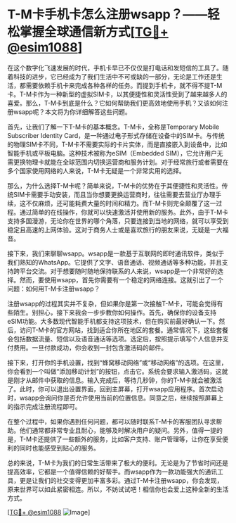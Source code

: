 # T-M卡手机卡怎么注册wsapp？——轻松掌握全球通信新方式[[TG💪+ @esim1088](https://t.me/s/esim1088)]

在这个数字化飞速发展的时代，手机卡早已不仅仅是打电话和发短信的工具了。随着科技的进步，它已经成为了我们生活中不可或缺的一部分，无论是工作还是生活，都需要依赖手机卡来完成各种各样的任务。而提到手机卡，就不得不提T-M卡。T-M卡作为一种新型的虚拟SIM卡，以其便捷性和灵活性受到了越来越多人的喜爱。那么，T-M卡到底是什么？它如何帮助我们更高效地使用手机？又该如何注册wsapp呢？本文将为你详细解答这些问题。

首先，让我们了解一下T-M卡的基本概念。T-M卡，全称是Temporary Mobile Subscriber Identity Card，是一种通过电子形式存储在设备中的SIM卡。与传统的物理SIM卡不同，T-M卡不需要实际的卡片实体，而是直接嵌入到设备中，比如智能手机或平板电脑。这种技术被称为eSIM（Embedded SIM），它允许用户无需更换物理卡就能在全球范围内切换运营商和服务计划。对于经常旅行或者需要在多个国家使用网络的人来说，T-M卡无疑是一个非常实用的选择。

那么，为什么选择T-M卡呢？简单来说，T-M卡的优势在于其便捷性和灵活性。传统SIM卡需要手动安装，而且当你想要更换运营商时，往往需要去营业厅办理手续，这不仅麻烦，还可能耗费大量的时间和精力。而T-M卡则完全颠覆了这一过程。通过简单的在线操作，你就可以快速激活并使用新的服务。此外，由于T-M卡支持多国漫游，无论你在世界的哪个角落，只要连接到当地的网络，就可以享受到稳定且高速的上网体验。这对于商务人士或是喜欢旅行的朋友来说，无疑是一大福音。

接下来，我们来聊聊wsapp。wsapp是一款基于互联网的即时通讯软件，类似于我们熟知的WhatsApp。它提供了文字、语音通话、视频通话等多种功能，并且支持跨平台交流。对于想要随时随地保持联系的人来说，wsapp是一个非常好的选择。然而，要使用wsapp，首先你需要有一个稳定的网络连接。这就引出了一个问题：如何用T-M卡注册wsapp？

注册wsapp的过程其实并不复杂，但如果你是第一次接触T-M卡，可能会觉得有些陌生。别担心，接下来我会一步步教你如何操作。首先，确保你的设备支持eSIM功能。大多数现代智能手机都支持这项技术，但在购买前最好确认一下。然后，访问T-M卡的官方网站，找到适合你所在地区的套餐。通常情况下，这些套餐会包括数据流量、短信以及语音通话等选项。选定后，按照提示填写个人信息并支付费用。一旦付款成功，你会收到一封包含激活码的邮件。

接下来，打开你的手机设置，找到“蜂窝移动网络”或“移动网络”的选项。在这里，你会看到一个叫做“添加移动计划”的按钮，点击它。系统会要求输入激活码，这就是刚才从邮件中获取的信息。输入完成后，等待几秒钟，你的T-M卡就会被激活了。此时，你可以退出设置界面，回到主屏幕，打开wsapp应用程序。首次启动时，wsapp会询问你是否允许使用当前的位置信息。同意之后，继续按照屏幕上的指示完成注册流程即可。

在整个过程中，如果你遇到任何问题，都可以随时联系T-M卡的客服团队寻求帮助。他们通常都非常专业且耐心，能够及时解决用户的疑问。另外，值得一提的是，T-M卡还提供了一些额外的服务，比如客户支持、账户管理等，让你在享受便利的同时也能感受到贴心的服务。

总的来说，T-M卡为我们的日常生活带来了极大的便利。无论是为了节省时间还是提高效率，它都是一个值得信赖的好帮手。而wsapp作为一款功能强大的通讯工具，更是让我们的社交变得更加丰富多彩。通过T-M卡注册wsapp，你会发现，原来世界可以如此紧密相连。所以，不妨试试吧！相信你也会爱上这种全新的生活方式。

[[TG💪+ @esim1088](https://t.me/s/esim1088) ![Image](https://i.postimg.cc/4NQfJmqS/Snipaste-2025-05-13-00-14-12.png)]